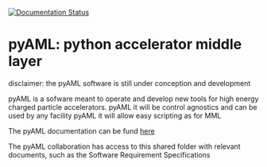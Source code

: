 [![Documentation Status](https://readthedocs.org/projects/pyaml/badge/?version=latest)](https://pyaml.readthedocs.io/en/latest/?badge=latest)

# pyAML: python accelerator middle layer

disclaimer: the pyAML software is still under conception and development

pyAML is a sofware meant to operate and develop new tools for high energy charged particle accelerators. 
pyAML it will be control agnostics and can be used by any facility
pyAML it will allow easy scripting as for MML

The pyAML documentation can be fund [here](https://python-accelerator-middle-layer.github.io/pyaml/)

The pyAML collaboration has access to this shared folder with relevant documents, such as the Software Requirement Specifications
